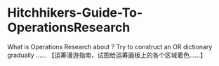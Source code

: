 # Hitchhikers-Guide-To-OperationsResearch
What is Operations Research about ? Try to construct an OR dictionary gradually ...... 【运筹漫游指南，试图给运筹画板上的各个区域着色……】
